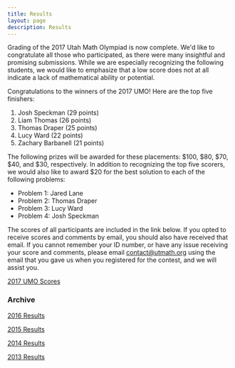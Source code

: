 ```yaml
---
title: Results
layout: page
description: Results
---
```


Grading of the 2017 Utah Math Olympiad is now complete. We'd like to congratulate all those who participated, as there were many insightful and promising submissions. While we are especially recognizing the following students, we would like to emphasize that a low score does not at all indicate a lack of mathematical ability or potential.

Congratulations to the winners of the 2017 UMO! Here are the top five finishers:

1. Josh Speckman (29 points)
2. Liam Thomas (26 points)
3. Thomas Draper (25 points)
4. Lucy Ward (22 points)
5. Zachary Barbanell (21 points)

The following prizes will be awarded for these placements: $100, $80, $70, $40, and $30, respectively. In addition to recognizing the top five scorers, we would also like to award $20 for the best solution to each of the following problems:

- Problem 1: Jared Lane
- Problem 2: Thomas Draper
- Problem 3: Lucy Ward
- Problem 4: Josh Speckman

The scores of all participants are included in the link below. If you opted to receive scores and comments by email, you should also have received that email. If you cannot remember your ID number, or have any issue receiving your score and comments, please email [contact@utmath.org](mailto:contact@utmath.org) using the email that you gave us when you registered for the contest, and we will assist you.

[2017 UMO Scores](/doc/2017UMOscores.pdf)

### Archive

[2016 Results](2016)

[2015 Results](2015)

[2014 Results](2014)

[2013 Results](2013)
